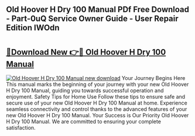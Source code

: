 ## Old Hoover H Dry 100 Manual PDf Free Download - Part-0uQ Service Owner Guide - User Repair Edition IWOdn

# <h2><a href="http://bc98126.oget.top/?id=Old+Hoover+H+Dry+100+Manual">🔗Download New 👉🔴 Old Hoover H Dry 100 Manual</a></h2>

[![Old Hoover H Dry 100 Manual new download](https://i.imgur.com/5g1atiW.png)](http://bc98126.oget.top/?id=Old+Hoover+H+Dry+100+Manual)
Your Journey Begins Here This manual marks the beginning of your journey with your new Old Hoover H Dry 100 Manual, guiding you towards successful operation and enjoyment. Safety Tips for Home Use Follow these tips to ensure safe and secure use of your new Old Hoover H Dry 100 Manual at home. Experience seamless connectivity and control thanks to the advanced features of your new Old Hoover H Dry 100 Manual. Your Success is Our Priority Old Hoover H Dry 100 Manual. We are committed to ensuring your complete satisfaction.
